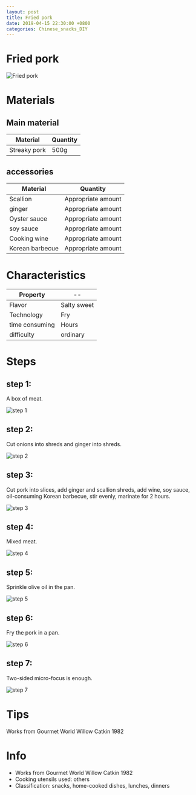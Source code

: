 ```yaml
---
layout: post
title: Fried pork
date: 2019-04-15 22:30:00 +0800
categories: Chinese_snacks_DIY
---
```


# Fried pork

![Fried pork]({{site.baseurl}}/img/419479/419479.jpg)

# Materials


## Main material

Material|Quantity
--|--
Streaky pork|500g

## accessories

Material|Quantity
--|--
Scallion|Appropriate amount
ginger|Appropriate amount
Oyster sauce|Appropriate amount
soy sauce|Appropriate amount
Cooking wine|Appropriate amount
Korean barbecue|Appropriate amount

# Characteristics

Property|--
--|--
Flavor|Salty sweet
Technology|Fry
time consuming|Hours
difficulty|ordinary

# Steps

## step 1:

A box of meat.

![step 1]({{site.baseurl}}/img/419479/1.jpg)

## step 2:

Cut onions into shreds and ginger into shreds.

![step 2]({{site.baseurl}}/img/419479/2.jpg)

## step 3:

Cut pork into slices, add ginger and scallion shreds, add wine, soy sauce, oil-consuming Korean barbecue, stir evenly, marinate for 2 hours.

![step 3]({{site.baseurl}}/img/419479/3.jpg)

## step 4:

Mixed meat.

![step 4]({{site.baseurl}}/img/419479/4.jpg)

## step 5:

Sprinkle olive oil in the pan.

![step 5]({{site.baseurl}}/img/419479/5.jpg)

## step 6:

Fry the pork in a pan.

![step 6]({{site.baseurl}}/img/419479/6.jpg)

## step 7:

Two-sided micro-focus is enough.

![step 7]({{site.baseurl}}/img/419479/7.jpg)

# Tips

Works from Gourmet World Willow Catkin 1982

# Info

- Works from Gourmet World Willow Catkin 1982
- Cooking utensils used: others
- Classification: snacks, home-cooked dishes, lunches, dinners